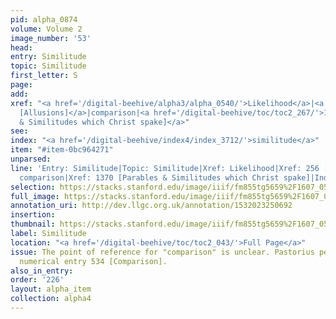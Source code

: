 ```yaml
---
pid: alpha_0874
volume: Volume 2
image_number: '53'
head: 
entry: Similitude
topic: Similitude
first_letter: S
page: 
add: 
xref: "<a href='/digital-beehive/alpha3/alpha_0540/'>Likelihood</a>|<a href='/digital-beehive/num2/num_0280/'>256
  [Allusions]</a>|comparison|<a href='/digital-beehive/toc/toc2_267/'>1370 [Parables
  & Similitudes which Christ spake]</a>"
see: 
index: "<a href='/digital-beehive/index4/index_3712/'>similitude</a>"
item: "#item-0bc964271"
unparsed: 
line: 'Entry: Similitude|Topic: Similitude|Xref: Likelihood|Xref: 256 [Allusions]|Xref:
  comparison|Xref: 1370 [Parables & Similitudes which Christ spake]|Index: similitude|#item-0bc964271'
selection: https://stacks.stanford.edu/image/iiif/fm855tg5659%2F1607_0520/274,379,3123,439/full/0/default.jpg
full_image: https://stacks.stanford.edu/image/iiif/fm855tg5659%2F1607_0520/full/full/0/default.jpg
annotation_uri: http://dev.llgc.org.uk/annotation/1532023250692
insertion: 
thumbnail: https://stacks.stanford.edu/image/iiif/fm855tg5659%2F1607_0520/274,379,600,180/250,/0/default.jpg
label: Similitude
location: "<a href='/digital-beehive/toc/toc2_043/'>Full Page</a>"
issue: The point of reference for "comparison" is unclear. Pastorius perhaps intends
  numerical entry 534 [Comparison].
also_in_entry: 
order: '226'
layout: alpha_item
collection: alpha4
---
```

